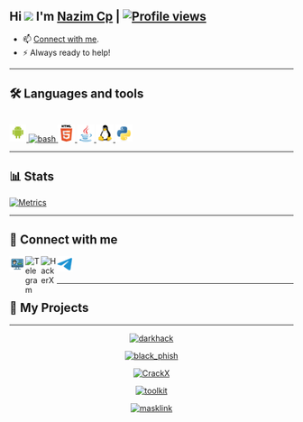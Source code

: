 ## Hi <img src="https://raw.githubusercontent.com/MartinHeinz/MartinHeinz/master/wave.gif" width="25px"> I'm [Nazim Cp](https://nazimcp.ml) | [![Profile views](https://komarev.com/ghpvc/?username=xditya&label=Profile%20views)](https://github.com/King-Nazim)
   
- 📫 [Connect with me](https://t.me/NazimCp).
- ⚡ Always ready to help!
---

## 🛠️ Languages and tools
</br>
<a href="https://developer.android.com" class="padded" target="_blank"> <img src="https://raw.githubusercontent.com/devicons/devicon/master/icons/android/android-original-wordmark.svg" alt="android" width="30" height="30"/> </a> 
<a href="https://www.gnu.org/software/bash/" class="padded" target="_blank"> <img src="https://www.vectorlogo.zone/logos/gnu_bash/gnu_bash-icon.svg" alt="bash" width="30" height="30"/> </a>  
<a href="https://www.w3.org/html/" class="padded" target="_blank"> <img src="https://raw.githubusercontent.com/devicons/devicon/master/icons/html5/html5-original-wordmark.svg" alt="html5" width="30" height="30"/> </a> 
<a href="https://www.java.com" class="padded" target="_blank"> <img src="https://raw.githubusercontent.com/devicons/devicon/master/icons/java/java-original.svg" alt="java" width="30" height="30"/> </a> 
<a href="https://www.linux.org/" class="padded" target="_blank"> <img src="https://raw.githubusercontent.com/devicons/devicon/master/icons/linux/linux-original.svg" alt="linux" width="30" height="30"/> </a> 
<a href="https://www.python.org" class="padded" target="_blank"> <img src="https://raw.githubusercontent.com/devicons/devicon/master/icons/python/python-original.svg" alt="python" width="30" height="30"/> </a> 

---
## 📊 Stats

[![Metrics](https://metrics.lecoq.io/xditya?template=classic&base.header=0&base.metadata=0&isocalendar=1&languages=1&people=1&isocalendar.duration=half-year&languages.limit=8&languages.sections=most-used&languages.colors=github&languages.threshold=0%25&languages.indepth=false&languages.recent.load=300&languages.recent.days=14&people.limit=24&people.size=28&people.types=followers%2C%20following&people.identicons=false&people.shuffle=false&config.timezone=Asia%2FCalcutta)](https://nazimcp.ml)

---
## 🔗 Connect with me

<!-- png icons from https://iconscout.com/ -->
<a href="https://nazimcp.ml" class="padded"><img align="left" alt="https://nazimcp.ml" width="28px" src="./res/website.png" /></a> 
<a href="https://t.me/NazimCp" class="padded"><img align="left" alt="Telegram" width="28px" src="https://cdn.jsdelivr.net/npm/simple-icons@v3/icons/github.svg" /></a> 
<a href="https://instagram.com/nazimcp7" class="padded"><img align="left" alt="HackerX" width="28px" src="https://cdn.jsdelivr.net/npm/simple-icons@v3/icons/instagram.svg" /></a>
<a href="https://t.me/NazimCp" class="padded"><img align="left" alt="Nazim Cp" width="28px" src="./res/telegram.png" /></a>  
</br>

---
## 🔗 My Projects

<hr style="height:2px;border-width:0;color:gray;background-color:gray">

<p align="center">
<a href="https://github.com/King-Nazim/darkhack"><img title="darkhack" src="https://github-readme-stats.vercel.app/api/pin/?username=King-Nazim&repo=darkhack&theme=radical"></a>
</p>
<p align="center">
<a href="https://github.com/King-Nazim/black_phish"><img title="black_phish" src="https://github-readme-stats.vercel.app/api/pin/?username=King-Nazim&repo=black_phish&theme=highcontrast"></a>
</p>
<p align="center">
<a href="https://github.com/King-Nazim/CrackX"><img title="CrackX" src="https://github-readme-stats.vercel.app/api/pin/?username=King-Nazim&repo=CrackX&theme=vision-friendly-dark"></a>
</p>
<p align="center">
<a href="https://github.com/King-Nazim/toolkit"><img title="toolkit" src="https://github-readme-stats.vercel.app/api/pin/?username=King-Nazim&repo=toolkit&theme=highcontrast"></a>
</p>
<p align="center">
<a href="https://github.com/King-Nazim/masklink"><img title="masklink" src="https://github-readme-stats.vercel.app/api/pin/?username=King-Nazim&repo=masklink&theme=vision-friendly-dark"></a>
</p>